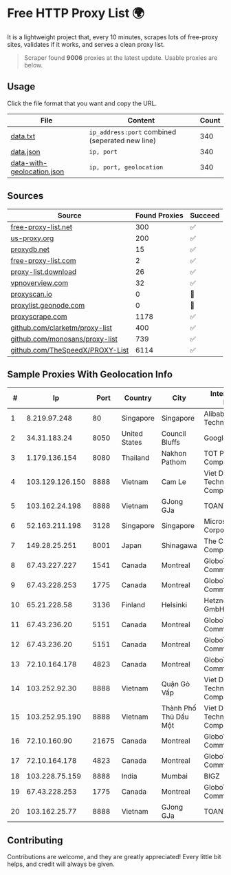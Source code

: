 
# Free HTTP Proxy List 🌍

It is a lightweight project that, every 10 minutes, scrapes lots of free-proxy sites, validates if it works, and serves a clean proxy list.


> Scraper found **9006** proxies at the latest update. Usable proxies are below.

## Usage

Click the file format that you want and copy the URL.


|File|Content|Count|
|----|-------|-----|
|[data.txt](https://raw.githubusercontent.com/themiralay/Proxy-List-World/master/data.txt)|`ip_address:port` combined (seperated new line)|340|
|[data.json](https://raw.githubusercontent.com/themiralay/Proxy-List-World/master/data.json)|`ip, port`|340|
|[data-with-geolocation.json](https://raw.githubusercontent.com/themiralay/Proxy-List-World/master/data-with-geolocation.json)|`ip, port, geolocation`|340|

## Sources

|Source|Found Proxies|Succeed|
|------|-------------|-------|
|[free-proxy-list.net](https://free-proxy-list.net)|300|✅|
|[us-proxy.org](https://www.us-proxy.org)|200|✅|
|[proxydb.net](http://proxydb.net)|15|✅|
|[free-proxy-list.com](https://free-proxy-list.com/?page=&port=&type%5B%5D=http&type%5B%5D=https&up_time=0&search=Search)|2|✅|
|[proxy-list.download](https://www.proxy-list.download/HTTP)|26|✅|
|[vpnoverview.com](https://vpnoverview.com/privacy/anonymous-browsing/free-proxy-servers)|32|✅|
|[proxyscan.io](https://www.proxyscan.io)|0|🚫|
|[proxylist.geonode.com](https://proxylist.geonode.com/api/proxy-list?limit=300&page=1&sort_by=lastChecked&sort_type=desc&protocols=http,https)|0|🚫|
|[proxyscrape.com](https://api.proxyscrape.com/v2/?request=displayproxies&protocol=http&timeout=10000&country=all&ssl=all&anonymity=all)|1178|✅|
|[github.com/clarketm/proxy-list](https://raw.githubusercontent.com/clarketm/proxy-list/master/proxy-list-raw.txt)|400|✅|
|[github.com/monosans/proxy-list](https://raw.githubusercontent.com/monosans/proxy-list/main/proxies/http.txt)|739|✅|
|[github.com/TheSpeedX/PROXY-List](https://raw.githubusercontent.com/TheSpeedX/PROXY-List/master/http.txt)|6114|✅|


## Sample Proxies With Geolocation Info

|#|Ip|Port|Country|City|Internet Service Provider|
|-|--|----|-------|----|-------------------------|
|1|8.219.97.248|80|Singapore|Singapore|Alibaba (US) Technology Co., Ltd.|
|2|34.31.183.24|8050|United States|Council Bluffs|Google LLC|
|3|1.179.136.154|8080|Thailand|Nakhon Pathom|TOT Public Company Limited|
|4|103.129.126.150|8888|Vietnam|Cam Le|Viet Digital Technology Liability Company|
|5|103.162.24.198|8888|Vietnam|GJong GJa|TOANTHANGSTECH|
|6|52.163.211.198|3128|Singapore|Singapore|Microsoft Corporation|
|7|149.28.25.251|8001|Japan|Shinagawa|The Constant Company|
|8|67.43.227.227|1541|Canada|Montreal|GloboTech Communications|
|9|67.43.228.253|1775|Canada|Montreal|GloboTech Communications|
|10|65.21.228.58|3136|Finland|Helsinki|Hetzner Online GmbH|
|11|67.43.236.20|5151|Canada|Montreal|GloboTech Communications|
|12|67.43.236.20|5151|Canada|Montreal|GloboTech Communications|
|13|72.10.164.178|4823|Canada|Montreal|GloboTech Communications|
|14|103.252.92.30|8888|Vietnam|Quận Gò Vấp|Viet Digital Technology Liability Company|
|15|103.252.95.190|8888|Vietnam|Thành Phố Thủ Dầu Một|Viet Digital Technology Liability Company|
|16|72.10.160.90|21675|Canada|Montreal|GloboTech Communications|
|17|72.10.164.178|4823|Canada|Montreal|GloboTech Communications|
|18|103.228.75.159|8888|India|Mumbai|BIGZ|
|19|67.43.228.253|1775|Canada|Montreal|GloboTech Communications|
|20|103.162.25.77|8888|Vietnam|GJong GJa|TOANTHANGSTECH|



## Contributing

Contributions are welcome, and they are greatly appreciated! Every
little bit helps, and credit will always be given.

